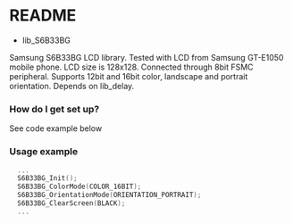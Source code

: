 # README #

* lib_S6B33BG

Samsung S6B33BG LCD library. 
Tested with LCD from Samsung GT-E1050 mobile phone.
LCD size is 128x128. Connected through 8bit FSMC peripheral. 
Supports 12bit and 16bit color, landscape and portrait orientation.
Depends on lib_delay.

### How do I get set up? ###

  See code example below

### Usage example ###
```C
  ... 
  S6B33BG_Init();
  S6B33BG_ColorMode(COLOR_16BIT);
  S6B33BG_OrientationMode(ORIENTATION_PORTRAIT);
  S6B33BG_ClearScreen(BLACK);
  ...
```
